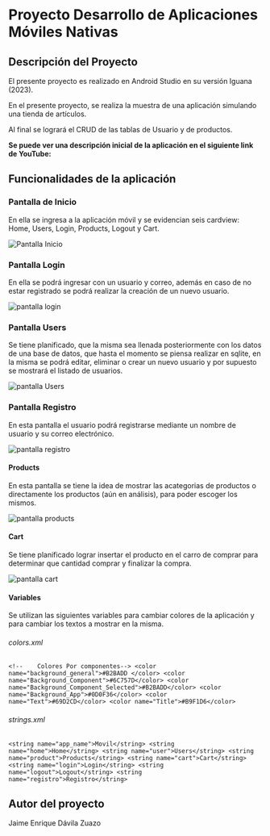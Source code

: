 # **Proyecto Desarrollo de Aplicaciones Móviles Nativas**


## Descripción del Proyecto

El presente proyecto es realizado en Android Studio en su versión Iguana (2023).

En el presente proyecto, se realiza la muestra de una aplicación simulando una tienda de artículos.

Al final se logrará el CRUD de las tablas de Usuario y de productos.

**Se puede ver una descripción inicial de la aplicación en el siguiente link de YouTube:**

<div style="position: relative; width: 100%; padding-bottom: 56,25%">
<iframe src="https://www.youtube.com/embed/nRB9Zr_zuUc" 
        title="Etapa Contextualización Programación Móviles" frameborder="0" allowfullscreen
        allow="accelerometer; autoplay; clipboard-write; encrypted-media; gyroscope; picture-in-picture" 
        style="position: absolute; width: 100%; height: 100%;">
</iframe>
</div>




## Funcionalidades de la aplicación 

### Pantalla de Inicio
En ella se ingresa a la aplicación móvil y se evidencian seis cardview:
Home, Users, Login, Products, Logout y Cart.


![Pantalla Inicio](README/inicio.png)

### Pantalla Login
En ella se podrá ingresar con un usuario y correo, además en caso de no estar registrado se podrá realizar la creación de un nuevo usuario.


![pantalla login](README/login.png)

### Pantalla Users
Se tiene planificado, que la misma sea llenada posteriormente con los datos de una base de datos, que hasta el momento se piensa realizar en sqlite, en la misma se podrá editar, eliminar o crear un nuevo usuario y por supuesto se mostrará el listado de usuarios.

![pantalla Users](README/users.png)

### Pantalla Registro
En esta pantalla el usuario podrá registrarse mediante un nombre de usuario y su correo electrónico.

![pantalla registro](README/registro.png)

#### Products
En esta pantalla se tiene la idea de mostrar las acategorias de productos o directamente los productos (aún en análisis), para poder escoger los mismos.

![pantalla products](README/products.png)

#### Cart
Se tiene planificado lograr insertar el producto en el carro de comprar para determinar que cantidad comprar y finalizar la compra.

![pantalla cart](README/cart.png)


#### Variables

Se utilizan las siguientes variables para cambiar colores de la aplicación y para cambiar los textos a mostrar en la misma.

###### colors.xml

`<!--    Colores Por componentes-->
<color name="background_general">#B2BADD </color>
<color name="Background_Component">#6C757D</color>
<color name="Background_Component_Selected">#B2BADD</color>
<color name="Background_App">#0D0F36</color>
<color name="Text">#69D2CD</color>
<color name="Title">#B9F1D6</color>`

###### strings.xml

 `<string name="app_name">Movil</string>
    <string name="home">Home</string>
    <string name="user">Users</string>
    <string name="product">Products</string>
    <string name="cart">Cart</string>
    <string name="login">Login</string>
    <string name="logout">Logout</string>
    <string name="registro">Registro</string>`


## Autor del proyecto

Jaime Enrique Dávila Zuazo


